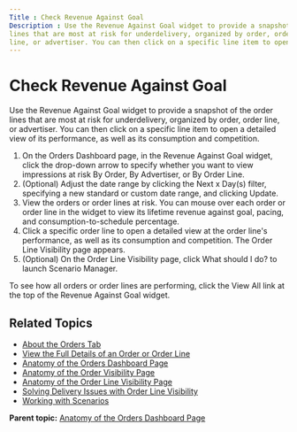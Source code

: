 ```yaml
---
Title : Check Revenue Against Goal
Description : Use the Revenue Against Goal widget to provide a snapshot of the order
lines that are most at risk for underdelivery, organized by order, order
line, or advertiser. You can then click on a specific line item to open
---
```



# Check Revenue Against Goal



Use the Revenue Against Goal widget to provide a snapshot of the order
lines that are most at risk for underdelivery, organized by order, order
line, or advertiser. You can then click on a specific line item to open
a detailed view of its performance, as well as its consumption and
competition.

1.  On the Orders Dashboard page, in the Revenue Against Goal widget,
    click the drop-down arrow to specify whether you want to view
    impressions at risk By Order, By Advertiser,
    or By Order Line.
2.  (Optional) Adjust the date range by clicking the Next x
    Day(s) filter, specifying a new standard or custom date range, and
    clicking Update. 
3.  View the orders or order lines at risk. You can mouse over each
    order or order line in the widget to view its lifetime revenue
    against goal, pacing, and consumption-to-schedule percentage.
4.  Click a specific order line to open a detailed view at the order
    line's performance, as well as its consumption and competition.
    The Order Line Visibility page appears.
5.  (Optional) On the Order Line Visibility page,
    click What should I do? to
    launch Scenario Manager.

To see how all orders or order lines are performing, click the View
All link at the top of the Revenue Against Goal widget.

<div id="ID-00001f73__section_cwv_1w1_nwb" >

## Related Topics



- <a href="about-the-orders-tab.html" class="xref">About the Orders
  Tab</a>
- <a href="view-the-full-details-of-an-order-or-order-line.html"
  class="xref">View the Full Details of an Order or Order Line</a>
- <a href="anatomy-of-the-orders-dashboard-page.html" class="xref">Anatomy
  of the Orders Dashboard Page</a>
- <a href="anatomy-of-the-order-visibility-page.html" class="xref">Anatomy
  of the Order Visibility Page</a>
- <a href="anatomy-of-the-order-line-visibility-page.html"
  class="xref">Anatomy of the Order Line Visibility Page</a>
- <a href="solving-delivery-issues-with-order-line-visibility.html"
  class="xref">Solving Delivery Issues with Order Line Visibility</a>
- <a href="working-with-scenarios-overview.html" class="xref">Working with
  Scenarios</a>  
    



<div class="familylinks">

<div class="parentlink">

**Parent topic:**
<a href="../topics/anatomy-of-the-orders-dashboard-page.html"
class="link">Anatomy of the Orders Dashboard Page</a>






